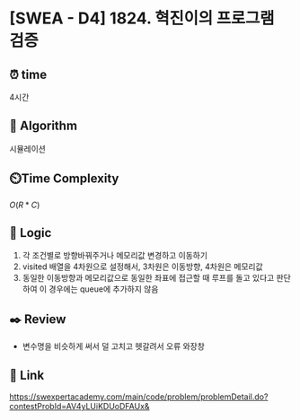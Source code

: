 # [SWEA - D4] 1824. 혁진이의 프로그램 검증
 
## ⏰  **time**
4시간

## :pushpin: **Algorithm**
시뮬레이션

## ⏲️**Time Complexity**
$O(R*C)$

## :round_pushpin: **Logic**
1. 각 조건별로 방향바꿔주거나 메모리값 변경하고 이동하기
2. visited 배열을 4차원으로 설정해서, 3차원은 이동방향, 4차원은 메모리값
3. 동일한 이동방향과 메모리값으로 동일한 좌표에 접근할 때 루프를 돌고 있다고 판단하여 이 경우에는 queue에 추가하지 않음

## :black_nib: **Review**
- 변수명을 비슷하게 써서 덜 고치고 헷갈려서 오류 와장창

## 📡 Link
https://swexpertacademy.com/main/code/problem/problemDetail.do?contestProbId=AV4yLUiKDUoDFAUx&
